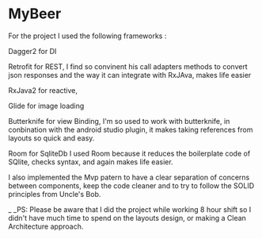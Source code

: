 # MyBeer

For the project I used the following frameworks : 

Dagger2 for DI

Retrofit for REST, I find so convinent his call adapters methods to convert json responses and the way it can integrate with RxJAva, makes life easier

RxJava2 for reactive,

Glide for image loading

Butterknife for view Binding, I'm so used to work with butterknife, in conbination with the android studio plugin, it makes taking references from layouts so quick and easy.

Room for SqliteDb I used Room because it reduces the boilerplate code of SQlite, checks syntax, and again makes life easier.

I also implemented the Mvp patern to have a clear separation of concerns between components, keep the code cleaner and to try to follow the SOLID principles from Uncle's Bob.

_ _PS: Please be aware that I did the project while working 8 hour shift so I didn't have much time to spend on the layouts design, or making a Clean Architecture approach.  
